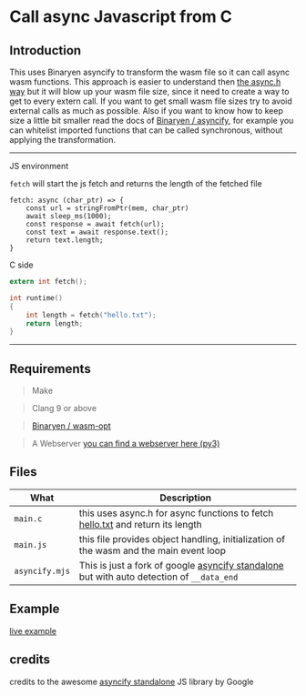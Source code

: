 # Call async Javascript from C

## Introduction 

This uses Binaryen asyncify to transform the wasm file so it can call async wasm functions.
This approach is easier to understand then [the async.h way](/async_call_from_c/README.md) but it will blow up your wasm file size, since it need to create a way to get to every extern call.
If you want to get small wasm file sizes try to avoid external calls as much as possible.
Also if you want to know how to keep size a little bit smaller read the docs of [Binaryen / asyncify](https://github.com/WebAssembly/binaryen/blob/master/src/passes/Asyncify.cpp), for example you can whitelist imported functions that can be called synchronous, without applying the transformation.

---
JS environment

`fetch` will start the js fetch and returns the length of the fetched file

```JS
fetch: async (char_ptr) => {
    const url = stringFromPtr(mem, char_ptr)
    await sleep_ms(1000);
    const response = await fetch(url);
    const text = await response.text();
    return text.length;
}
```
C side
```C
extern int fetch();

int runtime()
{
    int length = fetch("hello.txt");	
    return length;
}
```

---

## Requirements

> Make

> Clang 9 or above

> [Binaryen / wasm-opt](https://github.com/WebAssembly/binaryen)

> A Webserver [you can find a webserver here (py3)](../server4.py)

## Files

What|Description
--------|-----------
`main.c` | this uses async.h for async functions to fetch [hello.txt](hello.txt) and return its length
`main.js` | this file provides object handling, initialization of the wasm and the main event loop
`asyncify.mjs` | This is just a fork of google [asyncify standalone](https://github.com/GoogleChromeLabs/asyncify) but with auto detection of `__data_end`
## Example

[live example](https://k0in.github.io/wasm_stuff/asyncify/index.html)

## credits

credits to the awesome [asyncify standalone](https://github.com/GoogleChromeLabs/asyncify) JS library by Google